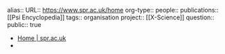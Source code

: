 alias::
URL:: https://www.spr.ac.uk/home
org-type::
people::
publications:: [[Psi Encyclopedia]] 
tags:: organisation
project:: [[X-Science]] 
question::
public:: true
- [Home | spr.ac.uk](https://www.spr.ac.uk/home)
-